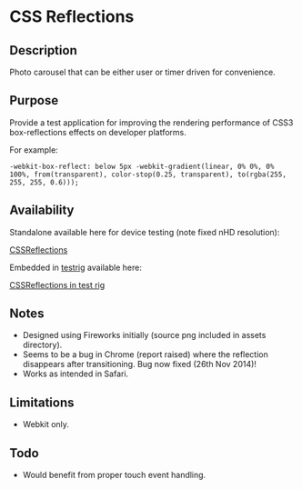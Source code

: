 CSS Reflections
==============

## Description

Photo carousel that can be either user or timer driven for convenience.

## Purpose

Provide a test application for improving the rendering performance of CSS3 box-reflections effects on developer platforms.

For example:

```
-webkit-box-reflect: below 5px -webkit-gradient(linear, 0% 0%, 0% 100%, from(transparent), color-stop(0.25, transparent), to(rgba(255, 255, 255, 0.6)));
```
## Availability

Standalone available here for device testing (note fixed nHD resolution):

[CSSReflections](http://www.papersnail.co.uk/portfolio/CSSReflections/ "Standalone")

Embedded in [testrig][1] available here:

[CSSReflections in test rig](http://www.papersnail.co.uk/sandbox/shell/index.html?http://www.papersnail.co.uk/portfolio/CSSReflections/?nHD "In test rig")


## Notes
* Designed using Fireworks initially (source png included in assets directory).
* Seems to be a bug in Chrome (report raised) where the reflection disappears after transitioning. Bug now fixed (26th Nov 2014)!
* Works as intended in Safari.

## Limitations
* Webkit only.

## Todo
* Would benefit from proper touch event handling.

[1]: https://github.com/swervo/cssSandbox
